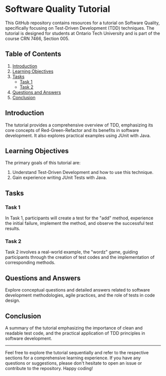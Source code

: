 # Software Quality Tutorial

This GitHub repository contains resources for a tutorial on Software Quality, specifically focusing on Test-Driven Development (TDD) techniques. The tutorial is designed for students at Ontario Tech University and is part of the course CRN 7466, Section 005.

## Table of Contents

1. [Introduction](#introduction)
2. [Learning Objectives](#learning-objectives)
3. [Tasks](#tasks)
   - [Task 1](#task-1)
   - [Task 2](#task-2)
4. [Questions and Answers](#questions-and-answers)
5. [Conclusion](#conclusion)

## Introduction

The tutorial provides a comprehensive overview of TDD, emphasizing its core concepts of Red-Green-Refactor and its benefits in software development. It also explores practical examples using JUnit with Java.

## Learning Objectives

The primary goals of this tutorial are:

1. Understand Test-Driven Development and how to use this technique.
2. Gain experience writing JUnit Tests with Java.

## Tasks

### Task 1

In Task 1, participants will create a test for the "add" method, experience the initial failure, implement the method, and observe the successful test results.


### Task 2

Task 2 involves a real-world example, the "wordz" game, guiding participants through the creation of test codes and the implementation of corresponding methods.


## Questions and Answers

Explore conceptual questions and detailed answers related to software development methodologies, agile practices, and the role of tests in code design.

## Conclusion

A summary of the tutorial emphasizing the importance of clean and readable test code, and the practical application of TDD principles in software development.

---

Feel free to explore the tutorial sequentially and refer to the respective sections for a comprehensive learning experience. If you have any questions or suggestions, please don't hesitate to open an issue or contribute to the repository. Happy coding!
